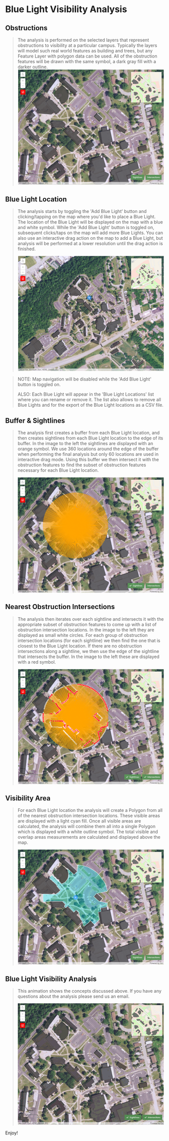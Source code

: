 
# Blue Light Visibility Analysis

## Obstructions
> The analysis is performed on the selected layers that represent obstructions to visibility at a particular campus. Typically the layers will model such real world features as building and trees, but any Feature Layer with polygon data can be used. All of the obstruction features will be drawn with the same symbol, a dark gray fill with a darker outline.
![](./images/doc/blue_light_analysis_001.png)

## Blue Light Location
> The analysis starts by toggling the 'Add Blue Light' button and clicking/tapping on the map where you'd like to place a Blue Light. The location of the Blue Light will be displayed on the map with a blue and white symbol. While the 'Add Blue Light' button is toggled on, subsequent clicks/taps on the map will add more Blue Lights. You can also use an interactive drag action on the map to add a Blue Light, but analysis will be performed at a lower resolution until the drag action is finished.
>
> ![](./images/doc/blue_light_analysis_001b.png)

> NOTE: Map navigation will be disabled while the 'Add Blue Light' button is toggled on.
>
> ALSO: Each Blue Light will appear in the 'Blue Light Locations' list where you can rename or remove it. The list also allows to remove all Blue Lights and for the export of the Blue Light locations as a CSV file.

## Buffer & Sightlines
> The analysis first creates a buffer from each Blue Light location, and then creates sightlines from each Blue Light location to the edge of its buffer. In the image to the left the sightlines are displayed with an orange symbol. We use 360 locations around the edge of the buffer when performing the final analysis but only 60 locations are used in interactive drag mode. Using this buffer we then intersect it with the obstruction features to find the subset of obstruction features necessary for each Blue Light location.
>
> ![](./images/doc/blue_light_analysis_002.png)


## Nearest Obstruction Intersections
> The analysis then iterates over each sightline and intersects it with the appropriate subset of obstruction features to come up with a list of obstruction intersection locations. In the image to the left they are displayed as small white circles. For each group of obstruction intersection locations (for each sightline) we then find the one that is closest to the Blue Light location. If there are no obstruction intersections along a sightline, we then use the edge of the sightline that intersects the buffer. In the image to the left these are displayed with a red symbol.
>
> ![](./images/doc/blue_light_analysis_003.png)

## Visibility Area
> For each Blue Light location the analysis will create a Polygon from all of the nearest obstruction intersection locations. These visible areas are displayed with a light cyan fill. Once all visible areas are calculated, the analysis will combine them all into a single Polygon which is displayed with a white outline symbol. The total visible and overlap areas measurements are calculated and displayed above the map.
>
> ![](./images/doc/blue_light_analysis_005.png)

## Blue Light Visibility Analysis
> This animation shows the concepts discussed above. If you have any questions about the analysis please send us an email.
>
> ![](./images/doc/BlueLightsAnalysis.gif)

Enjoy!

